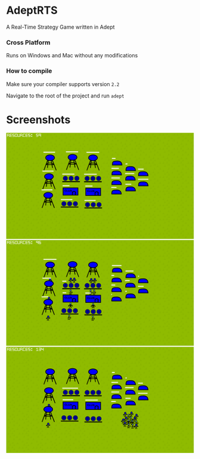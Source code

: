 # AdeptRTS
A Real-Time Strategy Game written in Adept

### Cross Platform
Runs on Windows and Mac without any modifications

### How to compile
Make sure your compiler supports version `2.2`

Navigate to the root of the project and run `adept`

# Screenshots
![](https://raw.githubusercontent.com/IsaacShelton/AdeptRTS/master/.github/ss1.png)
![](https://raw.githubusercontent.com/IsaacShelton/AdeptRTS/master/.github/ss2.png)
![](https://raw.githubusercontent.com/IsaacShelton/AdeptRTS/master/.github/ss3.png)
